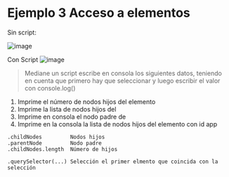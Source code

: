 # Ejemplo 3 Acceso a elementos

Sin script:

![image](https://github.com/user-attachments/assets/5dbe10d5-ff02-40f1-8ea3-5825d90084c5)

Con Script
![image](https://github.com/user-attachments/assets/4db99e35-173b-4946-aa6e-ac5994cf4cd7)

 > Mediane un script escribe en consola los siguientes datos, teniendo en cuenta que primero hay que seleccionar y luego escribir el valor con console.log()
> 

1. Imprime el número de nodos hijos del elemento <body>
2. Imprime la lista de nodos hijos del <body>
3. Imprime en consola el nodo padre de <body>
4. Imprime en la consola la lista de nodos hijos del elemento con id app

```
.childNodes         Nodos hijos
.parentNode         Nodo padre
.childNodes.length  Número de hijos

.querySelector(...) Selección el primer elmento que coincida con la selección
```

